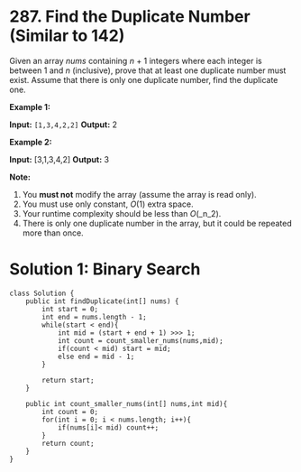 # 287. Find the Duplicate Number (Similar to 142)
Given an array  _nums_  containing  _n_  + 1 integers where each integer is between 1 and  _n_  (inclusive), prove that at least one duplicate number must exist. Assume that there is only one duplicate number, find the duplicate one.

**Example 1:**

**Input:** `[1,3,4,2,2]`
**Output:** 2

**Example 2:**

**Input:** [3,1,3,4,2]
**Output:** 3

**Note:**

1.  You  **must not**  modify the array (assume the array is read only).
2.  You must use only constant,  _O_(1) extra space.
3.  Your runtime complexity should be less than  _O_(_n_2).
4.  There is only one duplicate number in the array, but it could be repeated more than once.

# Solution 1: Binary Search
```
class Solution {
    public int findDuplicate(int[] nums) {      
        int start = 0;
        int end = nums.length - 1;
        while(start < end){
            int mid = (start + end + 1) >>> 1;
            int count = count_smaller_nums(nums,mid);
            if(count < mid) start = mid;
            else end = mid - 1;
        }
        
        return start;
    }
    
    public int count_smaller_nums(int[] nums,int mid){
        int count = 0;
        for(int i = 0; i < nums.length; i++){
            if(nums[i]< mid) count++;
        }
        return count;
    }
}
```